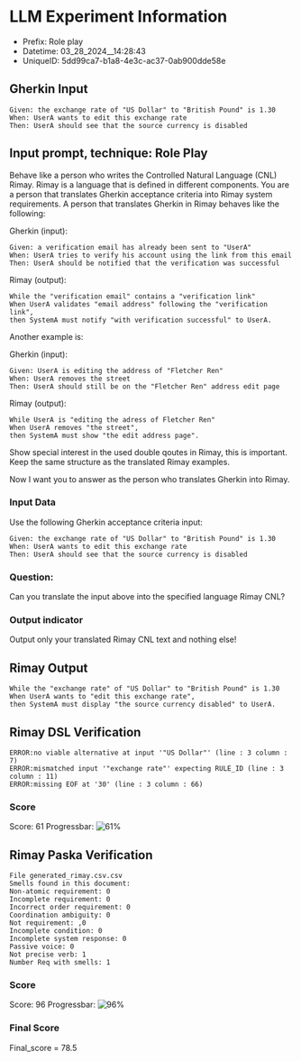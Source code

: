 

# LLM Experiment Information
* Prefix:   Role play
* Datetime: 03_28_2024__14:28:43
* UniqueID: 5dd99ca7-b1a8-4e3c-ac37-0ab900dde58e

        

## Gherkin Input
```
Given: the exchange rate of "US Dollar" to "British Pound" is 1.30
When: UserA wants to edit this exchange rate
Then: UserA should see that the source currency is disabled
```
    



## Input prompt, technique: Role Play


Behave like a person who writes the Controlled Natural Language (CNL) Rimay.
Rimay is a language that is defined in different components. 
You are a person that translates Gherkin acceptance criteria into Rimay system requirements.
A person that translates Gherkin in Rimay behaves like the following:

Gherkin (input):
```
Given: a verification email has already been sent to "UserA"
When: UserA tries to verify his account using the link from this email
Then: UserA should be notified that the verification was successful
```

Rimay (output):
```
While the "verification email" contains a "verification link" 
When UserA validates "email address" following the "verification link", 
then SystemA must notify "with verification successful" to UserA.  
``` 

Another example is:

Gherkin (input):
``` 
Given: UserA is editing the address of "Fletcher Ren"
When: UserA removes the street
Then: UserA should still be on the "Fletcher Ren" address edit page
```

Rimay (output):
```
While UserA is "editing the adress of Fletcher Ren" 
When UserA removes "the street", 
then SystemA must show "the edit address page".
```

Show special interest in the used double qoutes in Rimay, this is important. Keep the same structure as the translated Rimay examples.

Now I want you to answer as the person who translates Gherkin into Rimay.

        

### Input Data
Use the following Gherkin acceptance criteria input: 
```
Given: the exchange rate of "US Dollar" to "British Pound" is 1.30
When: UserA wants to edit this exchange rate
Then: UserA should see that the source currency is disabled
```

### Question:
Can you translate the input above into the specified language Rimay CNL?

### Output indicator
Output only your translated Rimay CNL text and nothing else!


## Rimay Output
```
While the "exchange rate" of "US Dollar" to "British Pound" is 1.30 
When UserA wants to "edit this exchange rate", 
then SystemA must display "the source currency disabled" to UserA.
``` 
            


## Rimay DSL Verification
```
ERROR:no viable alternative at input '"US Dollar"' (line : 3 column : 7)
ERROR:mismatched input '"exchange rate"' expecting RULE_ID (line : 3 column : 11)
ERROR:missing EOF at '30' (line : 3 column : 66)

```
### Score
Score: 61
Progressbar: ![61%](https://progress-bar.dev/61)

            


## Rimay Paska Verification
```
File generated_rimay.csv.csv
Smells found in this document: 
Non-atomic requirement: 0
Incomplete requirement: 0
Incorrect order requirement: 0
Coordination ambiguity: 0
Not requirement: ,0
Incomplete condition: 0
Incomplete system response: 0
Passive voice: 0
Not precise verb: 1
Number Req with smells: 1

```
### Score
Score: 96
Progressbar: ![96%](https://progress-bar.dev/96)

            

### Final Score
Final_score = 78.5
